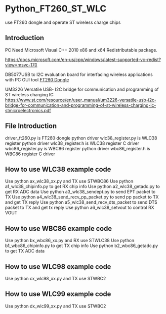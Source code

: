 # Python_FT260_ST_WLC
 use FT260 dongle and operate ST wireless charge chips


## Introduction
PC Need Microsoft Visual C++ 2010 x86 and x64 Redistributable package.

https://docs.microsoft.com/en-us/cpp/windows/latest-supported-vc-redist?view=msvc-170

DB5077USB to I2C evaluation board for interfacing wireless applications with PC GUI tool
[FT260 Dongle](https://www.st.com/resource/en/data_brief/steval-usbi2cft.pdf)

UM3226 Versatile USB- I2C bridge for communication and programming of ST wireless charging IC
https://www.st.com/resource/en/user_manual/um3226-versatile-usb-i2c-bridge-for-communication-and-programming-of-st-wireless-charging-ic-stmicroelectronics.pdf


## File Introduction
driver_ft260.py is FT260 dongle python driver
wlc38_register.py is WLC38 register python driver
wlc38_register.h is WLC38 register C driver
wbc86_register.py is WBC86 register python driver
wbc86_register.h is WBC86 register C driver

## How to use WLC38 example code
Use python ax_wlc38_xx.py and TX use STWBC86
Use python a1_wlc38_chipinfo.py to get RX chip info
Use python a2_wlc38_getadc.py to get RX ADC data
Use python a3_wlc38_sendept.py to send EPT packet to TX
Use python a4_wlc38_send_recv_pp_packet.py to send pp packet to TX and get TX reply
Use python a5_wlc38_send_recv_dts_packet to send DTS packet to TX and get tx reply
Use python a6_wlc38_setvout to control RX VOUT

## How to use WBC86 example code
Use python bx_wbc86_xx.py and RX use STWLC38
Use python b1_wbc86_chipinfo.py to get TX chip info
Use python b2_wbc86_getadc.py to get TX ADC data

## How to use WLC98 example code
Use python cx_wlc98_xx.py and TX use STWBC2

## How to use WLC99 example code
Use python dx_wlc99_xx.py and TX use STWBC2
